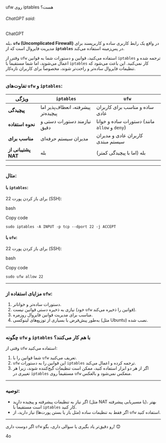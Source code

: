 
ufw روی iptables هست؟

###### ChatGPT said:

ChatGPT

بله، **`ufw` (Uncomplicated Firewall)** در واقع یک رابط کاربری ساده و کاربرپسند برای مدیریت فایروال است که از **`iptables`** در پس‌زمینه استفاده می‌کند.

وقتی از `ufw` استفاده می‌کنید، قوانین و دستورات شما به قوانین `iptables` ترجمه شده و اعمال می‌شوند، اما شما مستقیماً با `iptables` کار نمی‌کنید. این باعث می‌شود که تنظیمات فایروال ساده‌تر و راحت‌تر شوند، مخصوصاً برای کاربران تازه‌کار.

---

### تفاوت‌های `ufw` و `iptables`:

|ویژگی|`iptables`|`ufw`|
|---|---|---|
|**پیچیدگی**|پیشرفته، انعطاف‌پذیر اما پیچیده‌تر|ساده و مناسب برای کاربران عادی|
|**نحوه استفاده**|نیازمند دستورات دستی و دقیق|دستورات ساده و خوانا (مانند `allow` و `deny`)|
|**مناسب برای**|مدیران سیستم حرفه‌ای|کاربران عادی و مدیران سیستم مبتدی|
|**پشتیبانی از NAT**|بله|بله (اما با پیچیدگی کمتر)|

---

### مثال:

#### با `iptables`:

برای باز کردن پورت 22 (SSH):

bash

Copy code

`sudo iptables -A INPUT -p tcp --dport 22 -j ACCEPT`

#### با `ufw`:

برای باز کردن پورت 22 (SSH):

bash

Copy code

`sudo ufw allow 22`

---

### مزایای استفاده از `ufw`:

1. دستورات ساده‌تر و خواناتر.
2. نیازی به ذخیره دستی قوانین نیست (خود `ufw` قوانین را ذخیره می‌کند).
3. مناسب برای مدیریت قوانین فایروال روزمره.
4. به‌طور پیش‌فرض با بسیاری از توزیع‌های لینوکسی (مثل Ubuntu) نصب شده.

---

### چگونه `ufw` و `iptables` با هم کار می‌کنند؟

وقتی از `ufw` استفاده می‌کنید:

1. شما قوانین را با `ufw` تعریف می‌کنید.
2. `ufw` این قوانین را به دستورات `iptables` ترجمه کرده و اعمال می‌کند.
3. اگر از هر دو ابزار استفاده کنید، ممکن است تنظیمات گیج‌کننده شوند، زیرا هر تغییری در `iptables` مستقیماً روی `ufw` منعکس نمی‌شود و بالعکس.

---

### توصیه:

- اگر نیاز به تنظیمات پیشرفته و پیچیده دارید (مثل NAT یا مسیریابی پیشرفته)، بهتر است مستقیماً با `iptables` کار کنید.
- اگر فقط به تنظیمات ساده (مثل باز یا بستن پورت‌ها) نیاز دارید، از `ufw` استفاده کنید.

---

اگر دوست داری `ufw` رو دقیق‌تر یاد بگیری یا سوالی داری، بگو! 😊

4o